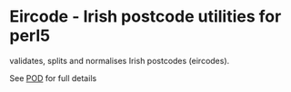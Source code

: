 # Eircode - Irish postcode utilities for perl5

validates, splits and normalises Irish postcodes (eircodes).

See [POD](https://metacpan.org/pod/Eircode) for full details

